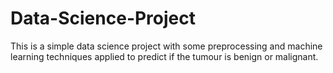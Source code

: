 # Data-Science-Project

This is a simple data science project with some preprocessing and machine learning techniques applied to predict if the tumour is benign or malignant.
